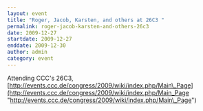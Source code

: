 ```yaml
---
layout: event
title: "Roger, Jacob, Karsten, and others at 26C3 "
permalink: roger-jacob-karsten-and-others-26c3
date: 2009-12-27
startdate: 2009-12-27
enddate: 2009-12-30
author: admin
category: event
---
```


Attending CCC's 26C3, [http://events.ccc.de/congress/2009/wiki/index.php/Main\_Page](http://events.ccc.de/congress/2009/wiki/index.php/Main_Page "http://events.ccc.de/congress/2009/wiki/index.php/Main\_Page")

